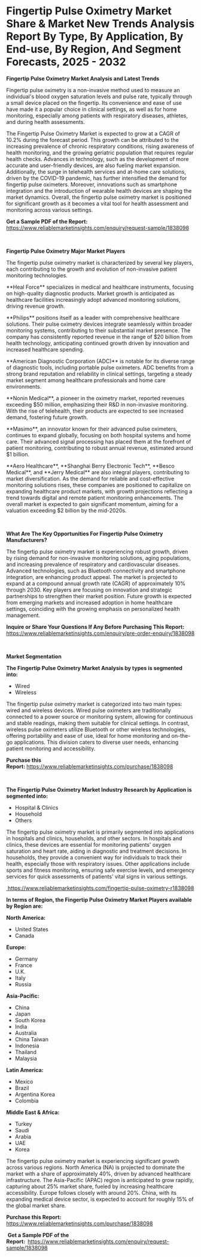 <p><h1>Fingertip Pulse Oximetry Market Share & Market New Trends Analysis Report By Type, By Application, By End-use, By Region, And Segment Forecasts, 2025 - 2032</h1></p><p><strong>Fingertip Pulse Oximetry Market Analysis and Latest Trends</strong></p>
<p><p>Fingertip pulse oximetry is a non-invasive method used to measure an individual's blood oxygen saturation levels and pulse rate, typically through a small device placed on the fingertip. Its convenience and ease of use have made it a popular choice in clinical settings, as well as for home monitoring, especially among patients with respiratory diseases, athletes, and during health assessments.</p><p>The Fingertip Pulse Oximetry Market is expected to grow at a CAGR of 10.2% during the forecast period. This growth can be attributed to the increasing prevalence of chronic respiratory conditions, rising awareness of health monitoring, and the growing geriatric population that requires regular health checks. Advances in technology, such as the development of more accurate and user-friendly devices, are also fueling market expansion. Additionally, the surge in telehealth services and at-home care solutions, driven by the COVID-19 pandemic, has further intensified the demand for fingertip pulse oximeters. Moreover, innovations such as smartphone integration and the introduction of wearable health devices are shaping the market dynamics. Overall, the fingertip pulse oximetry market is positioned for significant growth as it becomes a vital tool for health assessment and monitoring across various settings.</p></p>
<p><strong>Get a Sample PDF of the Report:&nbsp;</strong> <a href="https://www.reliablemarketinsights.com/enquiry/request-sample/1838098?utm_campaign=2638&utm_medium=2&utm_source=Github&utm_content=ia&utm_term=13042025&utm_id=fingertip-pulse-oximetry">https://www.reliablemarketinsights.com/enquiry/request-sample/1838098</a></p>
<p>&nbsp;</p>
<p><strong>Fingertip Pulse Oximetry Major Market Players</strong></p>
<p><p>The fingertip pulse oximetry market is characterized by several key players, each contributing to the growth and evolution of non-invasive patient monitoring technologies. </p><p>**Heal Force** specializes in medical and healthcare instruments, focusing on high-quality diagnostic products. Market growth is anticipated as healthcare facilities increasingly adopt advanced monitoring solutions, driving revenue growth.</p><p>**Philips** positions itself as a leader with comprehensive healthcare solutions. Their pulse oximetry devices integrate seamlessly within broader monitoring systems, contributing to their substantial market presence. The company has consistently reported revenue in the range of $20 billion from health technology, anticipating continued growth driven by innovation and increased healthcare spending.</p><p>**American Diagnostic Corporation (ADC)** is notable for its diverse range of diagnostic tools, including portable pulse oximeters. ADC benefits from a strong brand reputation and reliability in clinical settings, targeting a steady market segment among healthcare professionals and home care environments.</p><p>**Nonin Medical**, a pioneer in the oximetry market, reported revenues exceeding $50 million, emphasizing their R&D in non-invasive monitoring. With the rise of telehealth, their products are expected to see increased demand, fostering future growth.</p><p>**Masimo**, an innovator known for their advanced pulse oximeters, continues to expand globally, focusing on both hospital systems and home care. Their advanced signal processing has placed them at the forefront of patient monitoring, contributing to robust annual revenue, estimated around $1 billion.</p><p>**Aero Healthcare**, **Shanghai Berry Electronic Tech**, **Besco Medical**, and **Jerry Medical** are also integral players, contributing to market diversification. As the demand for reliable and cost-effective monitoring solutions rises, these companies are positioned to capitalize on expanding healthcare product markets, with growth projections reflecting a trend towards digital and remote patient monitoring enhancements. The overall market is expected to gain significant momentum, aiming for a valuation exceeding $2 billion by the mid-2020s.</p></p>
<p>&nbsp;</p>
<p><strong>What Are The Key Opportunities For Fingertip Pulse Oximetry Manufacturers?</strong></p>
<p><p>The fingertip pulse oximetry market is experiencing robust growth, driven by rising demand for non-invasive monitoring solutions, aging populations, and increasing prevalence of respiratory and cardiovascular diseases. Advanced technologies, such as Bluetooth connectivity and smartphone integration, are enhancing product appeal. The market is projected to expand at a compound annual growth rate (CAGR) of approximately 10% through 2030. Key players are focusing on innovation and strategic partnerships to strengthen their market position. Future growth is expected from emerging markets and increased adoption in home healthcare settings, coinciding with the growing emphasis on personalized health management.</p></p>
<p><strong>Inquire or Share Your Questions If Any Before Purchasing This Report:</strong> <a href="https://www.reliablemarketinsights.com/enquiry/pre-order-enquiry/1838098?utm_campaign=2638&utm_medium=2&utm_source=Github&utm_content=ia&utm_term=13042025&utm_id=fingertip-pulse-oximetry">https://www.reliablemarketinsights.com/enquiry/pre-order-enquiry/1838098</a></p>
<p>&nbsp;</p>
<p><strong>Market Segmentation</strong></p>
<p><strong>The Fingertip Pulse Oximetry Market Analysis by types is segmented into:</strong></p>
<p><ul><li>Wired</li><li>Wireless</li></ul></p>
<p><p>The fingertip pulse oximetry market is categorized into two main types: wired and wireless devices. Wired pulse oximeters are traditionally connected to a power source or monitoring system, allowing for continuous and stable readings, making them suitable for clinical settings. In contrast, wireless pulse oximeters utilize Bluetooth or other wireless technologies, offering portability and ease of use, ideal for home monitoring and on-the-go applications. This division caters to diverse user needs, enhancing patient monitoring and accessibility.</p></p>
<p><strong>Purchase this Report:&nbsp;</strong><a href="https://www.reliablemarketinsights.com/purchase/1838098?utm_campaign=2638&utm_medium=2&utm_source=Github&utm_content=ia&utm_term=13042025&utm_id=fingertip-pulse-oximetry">https://www.reliablemarketinsights.com/purchase/1838098</a></p>
<p>&nbsp;</p>
<p><strong>The Fingertip Pulse Oximetry Market Industry Research by Application is segmented into:</strong></p>
<p><ul><li>Hospital & Clinics</li><li>Household</li><li>Others</li></ul></p>
<p><p>The fingertip pulse oximetry market is primarily segmented into applications in hospitals and clinics, households, and other sectors. In hospitals and clinics, these devices are essential for monitoring patients' oxygen saturation and heart rate, aiding in diagnostic and treatment decisions. In households, they provide a convenient way for individuals to track their health, especially those with respiratory issues. Other applications include sports and fitness monitoring, ensuring safe exercise levels, and emergency services for quick assessments of patients’ vital signs in various settings.</p></p>
<p><a href="https://www.reliablemarketinsights.com/fingertip-pulse-oximetry-r1838098?utm_campaign=2638&utm_medium=2&utm_source=Github&utm_content=ia&utm_term=13042025&utm_id=fingertip-pulse-oximetry">&nbsp;https://www.reliablemarketinsights.com/fingertip-pulse-oximetry-r1838098</a></p>
<p><strong>In terms of Region, the Fingertip Pulse Oximetry Market Players available by Region are:</strong></p>
<p>
    <p> <strong> North America: </strong>
        <ul>
            <li>United States</li>
            <li>Canada</li>
        </ul>
        </p> 
    <p> <strong> Europe: </strong>
        <ul>
            <li>Germany</li>
            <li>France</li>
            <li>U.K.</li>
            <li>Italy</li>
            <li>Russia</li>
        </ul>
        </p> 
    <p> <strong> Asia-Pacific: </strong>
        <ul>
            <li>China</li>
            <li>Japan</li>
            <li>South Korea</li>
            <li>India</li>
            <li>Australia</li>
            <li>China Taiwan</li>
            <li>Indonesia</li>
            <li>Thailand</li>
            <li>Malaysia</li>
        </ul>
        </p> 
    <p> <strong> Latin America: </strong>
        <ul>
            <li>Mexico</li>
            <li>Brazil</li>
            <li>Argentina Korea</li>
            <li>Colombia</li>
        </ul>
        </p> 
    <p> <strong> Middle East & Africa: </strong>
        <ul>
            <li>Turkey</li>
            <li>Saudi</li>
            <li>Arabia</li>
            <li>UAE</li>
            <li>Korea</li>
        </ul>
    </p>
    </p>
<p><p>The fingertip pulse oximetry market is experiencing significant growth across various regions. North America (NA) is projected to dominate the market with a share of approximately 40%, driven by advanced healthcare infrastructure. The Asia-Pacific (APAC) region is anticipated to grow rapidly, capturing about 25% market share, fueled by increasing healthcare accessibility. Europe follows closely with around 20%. China, with its expanding medical device sector, is expected to account for roughly 15% of the global market share.</p></p>
<p><strong>Purchase this Report: </strong><a href="https://www.reliablemarketinsights.com/purchase/1838098?utm_campaign=2638&utm_medium=2&utm_source=Github&utm_content=ia&utm_term=13042025&utm_id=fingertip-pulse-oximetry">https://www.reliablemarketinsights.com/purchase/1838098</a></p>
<p>&nbsp;<strong>Get a Sample PDF of the Report:&nbsp;&nbsp;</strong><a href="https://www.reliablemarketinsights.com/enquiry/request-sample/1838098?utm_campaign=2638&utm_medium=2&utm_source=Github&utm_content=ia&utm_term=13042025&utm_id=fingertip-pulse-oximetry">https://www.reliablemarketinsights.com/enquiry/request-sample/1838098</a></p>
<p><strong></strong></p>
<p><p></p><p></p><p></p></p>